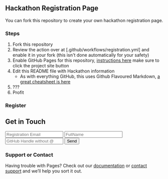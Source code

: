 ## Hackathon Registration Page

You can fork this repository to create your own hackathon registration page.  

### Steps
1. Fork this repository
1. Review the action over at [.github/workflows/registration.yml] and enable it in your fork (this isn't done automatically for your safety)
1. Enable GitHub Pages for this repository, [instructions here](https://pages.github.com/) make sure to click the project site button
1. Edit this README file with Hackathon information
    - As with everything GitHub, this uses Github Flavoured Markdown, [a great cheatsheet is here](https://github.com/adam-p/markdown-here/wiki/Markdown-Cheatsheet)
1. ???
1. Profit

### Register
<div id="register">
        <h2>Get in Touch</h2>
        <div id="contact-form">
                <form action="https://api.github.com/repos/chocrates/registration-skeleton/dispatches" method="POST">
                <input type="hidden" name="event_type" value="registration" />
                <input type="email" name="email" placeholder="Registration Email" required />
                <input type="text" name="fullName" placeholder="FullName" required />
                <input type="text" name="handle" placeholder="GitHub Handle without @" required />
                <button type="submit">Send</button>
            </form>
        </div>
 </div>

### Support or Contact

Having trouble with Pages? Check out our [documentation](https://docs.github.com/categories/github-pages-basics/) or [contact support](https://github.com/contact) and we’ll help you sort it out.
